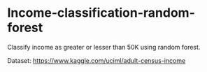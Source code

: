 # Income-classification-random-forest

Classify income as greater or lesser than 50K using random forest.

Dataset: https://www.kaggle.com/uciml/adult-census-income
